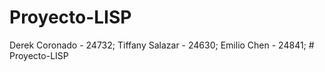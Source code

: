 ﻿# Proyecto-LISP
Derek Coronado - 24732;
Tiffany Salazar - 24630;
Emilio Chen - 24841;
#   P r o y e c t o - L I S P  
 